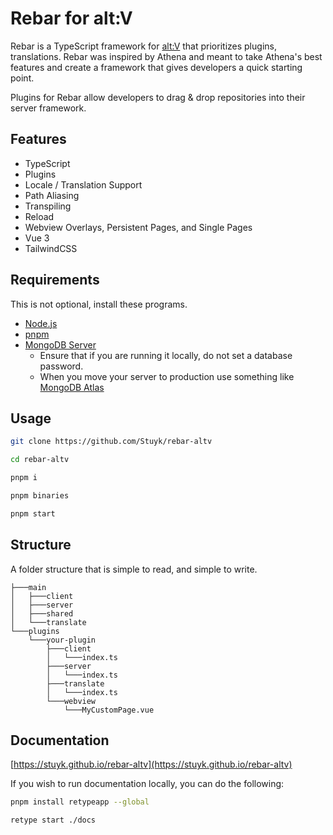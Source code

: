 # Rebar for alt:V

Rebar is a TypeScript framework for [alt:V](https://altv.mp) that prioritizes plugins, translations. Rebar was inspired by Athena and meant to take Athena's best features and create a framework that gives developers a quick starting point.

Plugins for Rebar allow developers to drag & drop repositories into their server framework.

## Features

-   TypeScript
-   Plugins
-   Locale / Translation Support
-   Path Aliasing
-   Transpiling
-   Reload
-   Webview Overlays, Persistent Pages, and Single Pages
-   Vue 3
-   TailwindCSS

## Requirements

This is not optional, install these programs.

-   [Node.js](https://nodejs.org/en/download)
-   [pnpm](https://pnpm.io/installation)
-   [MongoDB Server](https://www.mongodb.com/try/download/community)
    -   Ensure that if you are running it locally, do not set a database password.
    -   When you move your server to production use something like [MongoDB Atlas](https://www.mongodb.com/atlas/database)

## Usage

```sh
git clone https://github.com/Stuyk/rebar-altv
```

```sh
cd rebar-altv
```

```sh
pnpm i
```

```sh
pnpm binaries
```

```sh
pnpm start
```

## Structure

A folder structure that is simple to read, and simple to write.

```
├───main
│   ├───client
│   ├───server
│   ├───shared
│   └───translate
└───plugins
    └───your-plugin
        ├───client
        │   └───index.ts
        ├───server
        │   └───index.ts
        ├───translate
        │   └───index.ts
        └───webview
            └───MyCustomPage.vue
```

## Documentation

[https://stuyk.github.io/rebar-altv](https://stuyk.github.io/rebar-altv)

If you wish to run documentation locally, you can do the following:

```sh
pnpm install retypeapp --global
```

```
retype start ./docs
```
